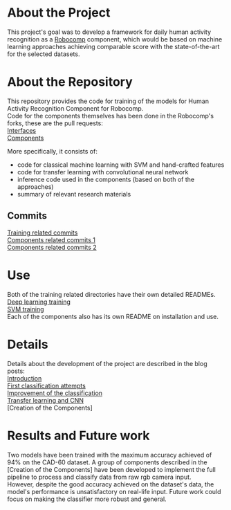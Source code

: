 # About the Project

This project's goal was to develop a framework for daily human activity recognition as a [Robocomp](https://robocomp.github.io/web) component, which would be based on machine learning approaches achieving comparable score with the state-of-the-art for the selected datasets.

# About the Repository

This repository provides the code for training of the models for Human Activity Recognition Component for Robocomp.  
Code for the components themselves has been done in the Robocomp's forks, these are the pull requests:  
[Interfaces](https://github.com/robocomp/robocomp/pull/224)  
[Components](https://github.com/robocomp/robocomp-robolab/pull/28)  

More specifically, it consists of:
* code for classical machine learning with SVM and hand-crafted features
* code for transfer learning with convolutional neural network
* inference code used in the components (based on both of the approaches)
* summary of relevant research materials

## Commits
[Training related commits](https://github.com/mfedoseeva/GSOC19-har-project-robocomp/commits?author=mfedoseeva)  
[Components related commits 1](https://github.com/robocomp/robocomp/pull/224/commits)  
[Components related commits 2](https://github.com/robocomp/robocomp-robolab/pull/28/commits)

# Use

Both of the training related directories have their own detailed READMEs.  
[Deep learning training](https://github.com/mfedoseeva/GSOC19-har-project-robocomp/blob/master/dl_training/README.md)  
[SVM training](https://github.com/mfedoseeva/GSOC19-har-project-robocomp/blob/master/SVM_hand_crafted/README.md)   
Each of the components also has its own README on installation and use.

# Details

Details about the development of the project are described in the blog posts:  
[Introduction](https://robocomp.github.io/web/gsoc/2019/mariyam_fedoseeva/post01)  
[First classification attempts](https://robocomp.github.io/web/gsoc/2019/mariyam_fedoseeva/post02)  
[Improvement of the classification](https://robocomp.github.io/web/gsoc/2019/mariyam_fedoseeva/post03)  
[Transfer learning and CNN](https://robocomp.github.io/web/gsoc/2019/mariyam_fedoseeva/post04)  
[Creation of the Components]

# Results and Future work

Two models have been trained with the maximum accuracy achieved of 94% on the CAD-60 dataset. A group of components described in the [Creation of the Components] have been developed to implement the full pipeline to process and classify data from raw rgb camera input.  
However, despite the good accuracy achieved on the dataset's data, the model's performance is unsatisfactory on real-life input. Future work could focus on making the classifier more robust and general. 



